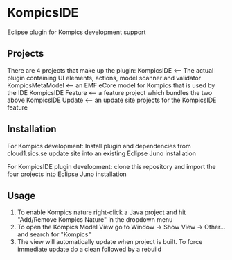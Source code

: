 KompicsIDE
==========

Eclipse plugin for Kompics development support

Projects
--------
There are 4 projects that make up the plugin:
KompicsIDE <-- The actual plugin containing UI elements, actions, model scanner and validator
KompicsMetaModel <-- an EMF eCore model for Kompics that is used by the IDE
KompicsIDE Feature <-- a feature project which bundles the two above
KompicsIDE Update <-- an update site projects for the KompicsIDE feature


Installation
------------
For Kompics development: Install plugin and dependencies from cloud1.sics.se update site into an existing Eclipse Juno installation

For KompicsIDE plugin development: clone this repository and import the four projects into Eclipse Juno installation


Usage
-----
1. To enable Kompics nature right-click a Java project and hit "Add/Remove Kompics Nature" in the dropdown menu
2. To open the Kompics Model View go to Window -> Show View -> Other... and search for "Kompics"
3. The view will automatically update when project is built. To force immediate update do a clean followed by a rebuild
